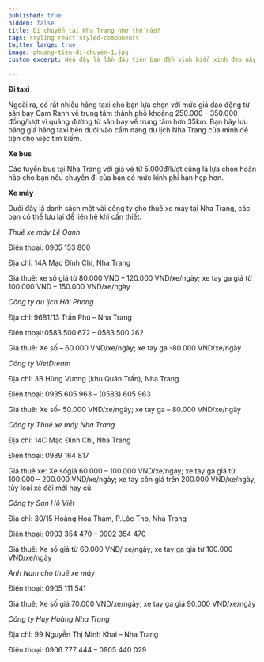 ```yaml
---
published: true
hidden: false
title: Di chuyển tại Nha Trang như thế nào?
tags: styling react styled-components
twitter_large: true
image: phuong-tien-di-chuyen-1.jpg
custom_excerpt: Nếu đây là lần đầu tiên bạn đến vịnh biển xinh đẹp này thì việc chuẩn bị cho mình một bản đồ thành phố Nha Trang trong túi sẽ vô cùng thích hợp để bạn không để bị lạc khi di chuyển nhé.

---
```


**Đi taxi**

Ngoài ra, có rất nhiều hãng taxi cho bạn lựa chọn với mức giá dao động từ sân bay Cam Ranh về trung tâm thành phố khoảng 250.000 – 350.000 đồng/lượt vì quãng đường từ sân bay về trung tâm hơn 35km. Bạn hãy lưu bảng giá hãng taxi bên dưới vào cẩm nang du lịch Nha Trang của mình để tiện cho việc tìm kiếm.



**Xe bus**

Các tuyến bus tại Nha Trang với giá vé từ 5.000đ/lượt cũng là lựa chọn hoàn hảo cho bạn nếu chuyến đi của bạn có mức kinh phí hạn hẹp hơn.

**Xe máy**

Dưới đây là danh sách một vài công ty cho thuê xe máy tại Nha Trang, các bạn có thể lưu lại để liên hệ khi cần thiết.

*Thuê xe máy Lệ Oanh*

Điện thoại: 0905 153 800

Địa chỉ: 14A Mạc Đĩnh Chi, Nha Trang

Giá thuê: xe số giá từ 80.000 VND – 120.000 VND/xe/ngày; xe tay ga giá từ 100.000 VND – 150.000 VND/xe/ngày

*Công ty du lịch Hải Phong*

Địa chỉ: 96B1/13 Trần Phú – Nha Trang

Điện thoại: 0583.500.672 – 0583.500.262

Giá thuê: Xe số – 60.000 VND/xe/ngày; xe tay ga -80.000 VND/xe/ngày

*Công ty VietDream*

Địa chỉ: 3B Hùng Vương (khu Quân Trấn), Nha Trang

Điện thoại: 0935 605 963 – (0583) 605 963

Giá thuê: Xe số- 50.000 VND/xe/ngày; xe tay ga – 80.000 VND/xe/ngày

*Công ty Thuê xe máy Nha Trang*

Địa chỉ: 14C Mạc Đĩnh Chi, Nha Trang

Điện thoại: 0989 164 817

Giá thuê xe: Xe sốgiá 60.000 – 100.000 VND/xe/ngày; xe tay ga giá từ 100.000 – 200.000 VND/xe/ngày; xe tay côn giá trên 200.000 VND/xe/ngày, tùy loại xe đời mới hay cũ.

*Công ty San Hô Việt*

Địa chỉ: 30/15 Hoàng Hoa Thám, P.Lộc Thọ, Nha Trang

Điện thoại: 0903 354 470 – 0902 354 470

Giá thuê: Xe số giá từ 60.000 VND/ xe/ngày; xe tay ga giá từ 100.000 VND/xe/ngày

*Anh Nam cho thuê xe máy*

Điện thoại: 0905 111 541

Giá thuê: Xe số giá 70.000 VND/xe/ngày; xe tay ga giá 90.000 VND/xe/ngày

*Công ty Huy Hoàng Nha Trang*

Địa chỉ: 99 Nguyễn Thị Minh Khai – Nha Trang

Điện thoại: 0906 777 444 – 0905 440 029